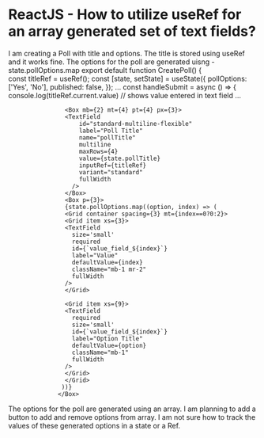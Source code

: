 
# ReactJS - How to utilize useRef for an array generated set of text fields?

I am creating a Poll with title and options. The title is stored using useRef and it works fine.
The options for the poll are generated uisng - state.pollOptions.map
   export default function CreatePoll() {  
      const titleRef = useRef();
  const [state, setState] = useState({
    pollOptions: ['Yes', 'No'],
    published: false,
  });
      ...
        const handleSubmit = async () => {    
          console.log(titleRef.current.value) // shows value entered in text field
       ...
    
                    <Box mb={2} mt={4} pt={4} px={3}>
                    <TextField
                        id="standard-multiline-flexible"
                        label="Poll Title"
                        name="pollTitle"
                        multiline
                        maxRows={4}
                        value={state.pollTitle}
                        inputRef={titleRef}
                        variant="standard"
                        fullWidth
                      />
                    </Box>
                    <Box p={3}>
                    {state.pollOptions.map((option, index) => (
                    <Grid container spacing={3} mt={index==0?0:2}>
                    <Grid item xs={3}>
                    <TextField
                      size='small'
                      required
                      id={`value_field_${index}`}
                      label="Value"
                      defaultValue={index}
                      className="mb-1 mr-2"
                      fullWidth
                    />
                    </Grid>
                    
                    <Grid item xs={9}>
                    <TextField
                      required
                      size='small'
                      id={`value_field_${index}`}
                      label="Option Title"
                      defaultValue={option}
                      className="mb-1"
                      fullWidth
                    />
                    </Grid>
                    </Grid>
                   ))}
                  </Box>

The options for the poll are generated using an array. I am planning to add a button to add and remove options from array.
I am not sure how to track the values of these generated options in a state or a Ref.

        